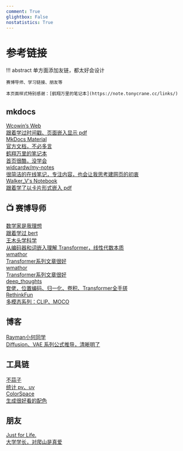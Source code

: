 ```yaml
---
comment: True
glightbox: False
nostatistics: True
---
```


# 参考链接

!!! abstract
    单方面添加友链，都太好会设计
    
    赛博导师、学习链接、朋友等
    
    本页面样式特别感谢：[鹤翔万里的笔记本](https://note.tonycrane.cc/links/)

## mkdocs

<div class="flink-list">
  <div class="flink-list-item">
    <a href="https://wcowin.work/" title="循此苦旅，以达星辰" target="_blank">
      <div class="flink-item-name">Wcowin’s Web</div>
      <div class="flink-item-desc">跟着学过时间戳、页面嵌入显示 pdf</div>
    </a>
  </div>

  <div class="flink-list-item">
    <a href="https://github.com/squidfunk/mkdocs-material" title="MkDocs Material" target="_blank">
      <div class="flink-item-name">MkDocs Material</div>
      <div class="flink-item-desc">官方文档，不必多言</div>
    </a>
  </div>

  <div class="flink-list-item">
    <a href="https://note.tonycrane.cc/" title="鹤翔万里的笔记本" target="_blank">
      <div class="flink-item-name">鹤翔万里的笔记本</div>
      <div class="flink-item-desc">首页很酷，没学会</div>
    </a>
  </div>

  <div class="flink-list-item">
    <a href="https://notes.widcard.win/" title="widcardw/my-notes" target="_blank">
      <div class="flink-item-name">widcardw/my-notes</div>
      <div class="flink-item-desc">很简洁的在线笔记，专注内容，也会让我思考建网页的初衷</div>
    </a>
  </div>

  <div class="flink-list-item">
    <a href="https://victorwang712.github.io/Note/science_research/papers/arXiv_2306_13063/" title="Walker_V's Notebook" target="_blank">
      <div class="flink-item-name">Walker_V's Notebook</div>
      <div class="flink-item-desc">跟着学了以卡片形式嵌入 pdf</div>
    </a>
  </div>

</div>

## 📺 赛博导师
<div class="flink-list">
  <div class="flink-list-item">
    <a href="https://space.bilibili.com/181990557" title="数学家是我理想" target="_blank">
      <div class="flink-item-name">数学家是我理想</div>
      <div class="flink-item-desc">跟着学过 bert</div>
    </a>
  </div>
    <div class="flink-list-item">
    <a href="https://space.bilibili.com/504715181?spm_id_from=333.337.0.0" title="王木头学科学" target="_blank">
      <div class="flink-item-name">王木头学科学</div>
      <div class="flink-item-desc">从编码器和词嵌入理解 Transformer，线性代数本质</div>
    </a>
  </div>

  <div class="flink-list-item">
    <a href="https://wmathor.com/index.php/archives/1438/" title="wmathor" target="_blank">
      <div class="flink-item-name">wmathor</div>
      <div class="flink-item-desc">Transformer系列文章很好</div>
    </a>
  </div>
  <div class="flink-list-item">
    <a href="https://www.bilibili.com/video/BV1Ax4y1v7CY?spm_id_from=333.788.videopod.sections&vd_source=ddd7d236ab3e9b123c4086c415f4939e" title="wmathor" target="_blank">
      <div class="flink-item-name">wmathor</div>
      <div class="flink-item-desc">Transformer系列文章很好</div>
    </a>
  </div>

  <div class="flink-list-item">
    <a href="https://www.bilibili.com/video/BV1sG411s7vV/?spm_id_from=333.337.search-card.all.click&vd_source=ddd7d236ab3e9b123c4086c415f4939e" title="deep_thoughts" target="_blank">
      <div class="flink-item-name">deep_thoughts</div>
      <div class="flink-item-desc">奆佬，位置编码、归一化、卷积、Transformer全手搓</div>
    </a>
  </div>

  <div class="flink-list-item">
    <a href="https://www.bilibili.com/video/BV1dtSuY7Evj?spm_id_from=333.788.player.switch&vd_source=ddd7d236ab3e9b123c4086c415f4939e" title="RethinkFun" target="_blank">
      <div class="flink-item-name">RethinkFun</div>
      <div class="flink-item-desc">多模态系列：CLIP、MOCO</div>
    </a>
  </div>
</div>

## 博客
<div class="flink-list">
  <div class="flink-list-item">
    <a href="https://wmathor.com/index.php/archives/1438/" title="Rayman小何同学" target="_blank">
      <div class="flink-item-name">Rayman小何同学</div>
      <div class="flink-item-desc">Diffusion、VAE 系列公式推导，清晰明了</div>
    </a>
  </div>
</div>

## 工具链

<div class="flink-list">

  <div class="flink-list-item">
    <a href="https://ibruce.info/2015/04/04/busuanzi/" title="不蒜子" target="_blank">
      <div class="flink-item-name">不蒜子</div>
      <div class="flink-item-desc">统计 pv、uv</div>
    </a>
  </div>

  <div class="flink-list-item">
    <a href="https://mycolor.space/" title="ColorSpace" target="_blank">
      <div class="flink-item-name">ColorSpace</div>
      <div class="flink-item-desc">生成很好看的配色</div>
    </a>
  </div>

</div>


## 朋友
<div class="flink-list">

  <div class="flink-list-item">
    <a href="https://muyuuuu.github.io/" title="Just for Life." target="_blank">
      <div class="flink-item-name">Just for Life.</div>
      <div class="flink-item-desc">大学学长，对爬山是真爱</div>
    </a>
  </div>

</div>


